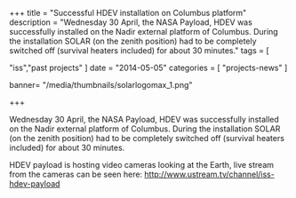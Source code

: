 +++
title = "Successful HDEV installation on Columbus platform"
description = "Wednesday 30 April, the NASA Payload, HDEV was successfully installed on the Nadir external platform of Columbus. During the installation SOLAR (on the zenith position) had to be completely switched off (survival heaters included) for about 30 minutes."
tags = [

 "iss","past projects"
]
date = "2014-05-05"
categories = [
   "projects-news"
]

banner= "/media/thumbnails/solarlogomax_1.png"


+++

Wednesday 30 April, the NASA Payload, HDEV was successfully installed on the Nadir external platform of Columbus. During the installation SOLAR (on the zenith position) had to be completely switched off (survival heaters included) for about 30 minutes.

HDEV payload is hosting video cameras looking at the Earth, live stream from the cameras can be seen here: http://www.ustream.tv/channel/iss-hdev-payload
